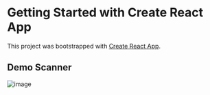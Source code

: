 # Getting Started with Create React App

This project was bootstrapped with [Create React App](https://github.com/facebook/create-react-app).

## Demo Scanner

![image](https://github.com/user-attachments/assets/418b7dc5-80da-449f-8026-ac9447cfbc76)




